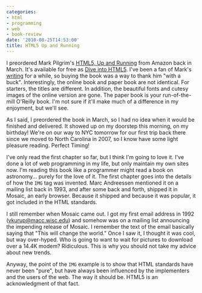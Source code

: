 ```yaml
---
categories:
- html
- programming
- web
- book-review
date: '2010-08-25T14:53:00'
title: HTML5 Up and Running
---
```



I preordered Mark Pilgrim's [HTML5, Up and Running](http://www.amazon.com/HTML5-Up-Running-Mark-Pilgrim/dp/0596806027?ie=UTF8&tag=diveintomark-20&creativeASIN=0596806027) from Amazon back in
March. It's available for free as [Dive into HTML5](http://diveintohtml5.org/). I've been a fan of Mark's [writing](http://diveintomark.org)
for a while, so buying the book was a way to thank him "with a
buck". Interestingly, the online book and paper book are not
identical. For starters, the titles are different. In addition, the
beautiful fonts and cutesy images of the online version are gone. The
paper book is your run-of-the-mill O'Reilly book. I'm not sure if
it'll make much of a difference in my enjoyment, but we'll see.

As I said, I preordered the book in March, so I had no idea when it
would be finished and delivered. It showed up on my doorstep this
morning, on my birthday! We're on our way to NYC tomorrow for our
first trip back there since we moved to North Carolina in 2007, so I
know have some light pleasure reading. Perfect Timing!

I've only read the first chapter so far, but I think I'm going to love
it. I've done a lot of web programming in my life, but only maintain
my own sites now. I'm reading this book like a programmer might read a
book on astronomy... purely for the love of it. The first chapter goes
into the details of how the `IMG` tag was invented. Marc Andreessen
mentioned it on a mailing list back in 1993, and after some back and
forth, shipped it in Mosaic, an early browser. Because it shipped and
because it was popular, it got included in the HTML standards. 

I still remember when Mosaic came out. I got my first email address in
1992 (vkurup@macc.wisc.edu) and somehow was on a mailing list
announcing the impending release of Mosaic. I remember the text of the
email basically saying that "This will change the world." Once I saw
it, I thought it was cool, but way over-hyped. Who is going to want to
wait for pictures to download over a 14.4K modem? Ridiculous. This is
why you should not take my advice about new trends.

Anyway, the point of the `IMG` example is to show that HTML standards
have never been "pure", but have always been influenced by the
implementers and the users of the web. The way it should be. HTML5 is
an acknowledgment of that fact.
